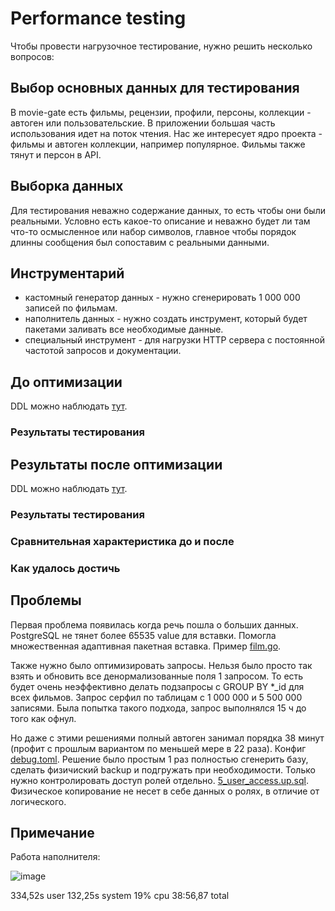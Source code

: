 # Performance testing

Чтобы провести нагрузочное тестирование, нужно решить несколько вопросов:

## Выбор основных данных для тестирования

В movie-gate есть фильмы, рецензии, профили, персоны, коллекции - автоген или пользовательские. 
В приложении большая часть использования идет на поток чтения.
Нас же интересует ядро проекта - фильмы и автоген коллекции, например популярное. Фильмы также тянут и персон в API.

## Выборка данных

Для тестирования неважно содержание данных, то есть чтобы они были реальными. Условно есть какое-то описание 
и неважно будет ли там что-то осмысленное или набор символов, главное чтобы порядок длинны сообщения был сопоставим 
с реальными данными.

## Инструментарий

- кастомный генератор данных - нужно сгенерировать 1 000 000 записей по фильмам.
- наполнитель данных - нужно создать инструмент, который будет пакетами заливать все необходимые данные.
- специальный инструмент - для нагрузки HTTP сервера с постоянной частотой запросов и документации.

## До оптимизации

DDL можно наблюдать [тут](ddl/begin).

### Результаты тестирования

## Результаты после оптимизации 

DDL можно наблюдать [тут](ddl/end).

### Результаты тестирования

### Сравнительная характеристика до и после

### Как удалось достичь

## Проблемы 

Первая проблема появилась когда речь пошла о больших данных. PostgreSQL не тянет более 65535 value для вставки.
Помогла множественная адаптивная пакетная вставка. 
Пример [film.go](../internal/pkg/dev/fillerdb/film.go).

Также нужно было оптимизировать запросы. Нельзя было просто так взять и обновить все денормализованные поля 1 запросом.
То есть будет очень неэффективно делать подзапросы с GROUP BY *_id для всех фильмов. 
Запрос серфил по таблицам с 1 000 000 и 5 500 000 записями. Была попытка такого подхода, запрос 
выполнялся 15 ч до того как офнул.

Но даже с этими решениями полный автоген занимал порядка 38 минут (профит с прошлым вариантом по меньшей мере в 22 раза). 
Конфиг [debug.toml](../cmd/filldb/configs/debug.toml).
Решение было простым 1 раз полностью сгенерить базу, сделать физичиский backup и подгружать при необходимости. 
Только нужно контролировать доступ ролей отдельно. [5_user_access.up.sql](../scripts/migrations/up/5_user_access.up.sql).
Физическое копирование не несет в себе данных о ролях, в отличие от логического.

## Примечание

Работа наполнителя:

![image](https://user-images.githubusercontent.com/88785411/212561311-1bdc37d9-8f90-44bc-b029-91b7433f2966.png)

334,52s user 132,25s system 19% cpu 38:56,87 total
